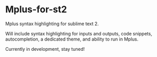 Mplus-for-st2
==============

Mplus syntax highlighting for sublime text 2.

Will include syntax highlighting for inputs and outputs, code snippets, autocompletion, a dedicated theme, and ability to run in Mplus.

Currently in development, stay tuned!
